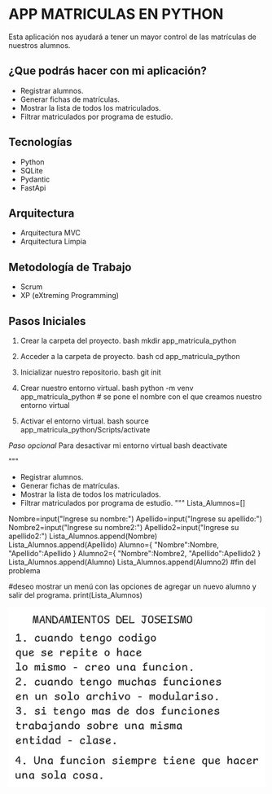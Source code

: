 # APP MATRICULAS EN PYTHON 
Esta aplicación nos ayudará a tener un mayor control de las matrículas de nuestros alumnos.
## ¿Que podrás hacer con mi aplicación?
- Registrar alumnos.
- Generar fichas de matrículas.
- Mostrar la lista de todos los matriculados.
- Filtrar matriculados por programa de estudio.
## Tecnologías
- Python
- SQLite
- Pydantic
- FastApi
## Arquitectura
- Arquitectura MVC
- Arquitectura Limpia
## Metodología de Trabajo
- Scrum
- XP (eXtreming Programming)
## Pasos Iniciales
1. Crear la carpeta del proyecto.
bash
mkdir app_matricula_python

2. Acceder a la carpeta de proyecto.
bash
cd app_matricula_python

3. Inicializar nuestro repositorio.
bash
git init

4. Crear nuestro entorno virtual.
bash
python -m venv app_matricula_python   # se pone el nombre con el que creamos nuestro entorno virtual

5. Activar el entorno virtual.
bash 
source app_matricula_python/Scripts/activate

*Paso opcional*
Para desactivar mi entorno virtual
bash
deactivate

 """
- Registrar alumnos.
- Generar fichas de matrículas.
- Mostrar la lista de todos los matriculados.
- Filtrar matriculados por programa de estudio.
"""
Lista_Alumnos=[]

Nombre=input("Ingrese su nombre:")
Apellido=input("Ingrese su apellido:")
Nombre2=input("Ingrese su nombre2:")
Apellido2=input("Ingrese su apellido2:")
Lista_Alumnos.append(Nombre)
Lista_Alumnos.append(Apellido)
Alumno={
    "Nombre":Nombre,
    "Apellido":Apellido
}
Alumno2={
    "Nombre":Nombre2,
    "Apellido":Apellido2
}
Lista_Alumnos.append(Alumno)
Lista_Alumnos.append(Alumno2)
#fin del problema

#deseo mostrar un menú con las opciones de agregar un nuevo alumno y salir del programa.
print(Lista_Alumnos)


![alt text](image.png)